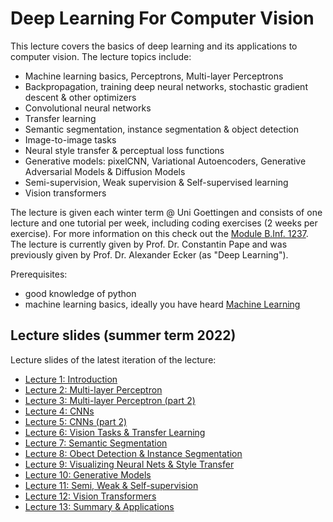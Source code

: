 # Deep Learning For Computer Vision

This lecture covers the basics of deep learning and its applications to computer vision. The lecture topics include:
- Machine learning basics, Perceptrons, Multi-layer Perceptrons
- Backpropagation, training deep neural networks, stochastic gradient descent & other optimizers
- Convolutional neural networks
- Transfer learning
- Semantic segmentation, instance segmentation & object detection
- Image-to-image tasks
- Neural style transfer & perceptual loss functions
- Generative models: pixelCNN, Variational Autoencoders, Generative Adversarial Models & Diffusion Models
- Semi-supervision, Weak supervision & Self-supervised learning
- Vision transformers

The lecture is given each winter term @ Uni Goettingen and consists of one lecture and one tutorial per week, including coding exercises (2 weeks per exercise). For more information on this check out the [Module B.Inf. 1237](https://flexnow2.uni-goettingen.de/modulbeschreibungen/91183.pdf).
The lecture is currently given by Prof. Dr. Constantin Pape and was previously given by Prof. Dr. Alexander Ecker (as "Deep Learning").

Prerequisites:
- good knowledge of python
- machine learning basics, ideally you have heard [Machine Learning](https://flexnow2.uni-goettingen.de/modulbeschreibungen/90524.pdf)

## Lecture slides (summer term 2022)

Lecture slides of the latest iteration of the lecture:
- [Lecture 1: Introduction](https://docs.google.com/presentation/d/1xXcITzfsIyFBN1piXRIjY51H3JStWdTU/edit?usp=sharing&ouid=113044948772353505255&rtpof=true&sd=true) 
- [Lecture 2: Multi-layer Perceptron](https://docs.google.com/presentation/d/10NxMHDYGf_ZtgxlzgIMpKObHlCQwDNPo/edit?usp=sharing&ouid=113044948772353505255&rtpof=true&sd=true)
- [Lecture 3: Multi-layer Perceptron (part 2)](https://docs.google.com/presentation/d/1vNddu34gXPRAvAZKk2ZZ06tDxadTaW_4/edit?usp=sharing&ouid=113044948772353505255&rtpof=true&sd=true)
- [Lecture 4: CNNs](https://docs.google.com/presentation/d/1_h77UjMYr0pKQ3XPcADKhu7AggeIPMD6/edit?usp=sharing&ouid=113044948772353505255&rtpof=true&sd=true)
- [Lecture 5: CNNs (part 2)](https://docs.google.com/presentation/d/1ogXnRPAdRCV1-0fGLhYzfSRvafks7CZL/edit?usp=sharing&ouid=113044948772353505255&rtpof=true&sd=true)
- [Lecture 6: Vision Tasks & Transfer Learning](https://docs.google.com/presentation/d/1j-w_AUgYtr1OBOQMszEROEFg2YJSl4TU/edit?usp=sharing&ouid=113044948772353505255&rtpof=true&sd=true)
- [Lecture 7: Semantic Segmentation](https://docs.google.com/presentation/d/1RJEE5Rw4Xf0-6o4_9DkDr4TDmgTF7JLH/edit?usp=sharing&ouid=113044948772353505255&rtpof=true&sd=true)
- [Lecture 8: Obect Detection & Instance Segmentation](https://docs.google.com/presentation/d/1Vg478y5oy8G0PdwbsGXjTtJtkCQPgTzl/edit?usp=sharing&ouid=113044948772353505255&rtpof=true&sd=true)
- [Lecture 9: Visualizing Neural Nets & Style Transfer](https://docs.google.com/presentation/d/1dHEd6jAtML4kOTYYdHs6MtXkwmb9opR8/edit?usp=sharing&ouid=113044948772353505255&rtpof=true&sd=true)
- [Lecture 10: Generative Models](https://owncloud.gwdg.de/index.php/s/T2j7oV6cnM8fGoW)
- [Lecture 11: Semi, Weak & Self-supervision](https://docs.google.com/presentation/d/1NIabYtYOZtmTYwo7SYYakEJMtUObhZ95/edit?usp=sharing&ouid=113044948772353505255&rtpof=true&sd=true)
- [Lecture 12: Vision Transformers](https://docs.google.com/presentation/d/1OnZnl1xsxJE9ghHjLl4zjtkzzh_bo3o_/edit?usp=sharing&ouid=113044948772353505255&rtpof=true&sd=true)
- [Lecture 13: Summary & Applications](https://docs.google.com/presentation/d/1E5qXQH8piGmvAbomKiNcKjpFqEdI7k51/edit?usp=sharing&ouid=113044948772353505255&rtpof=true&sd=true)
